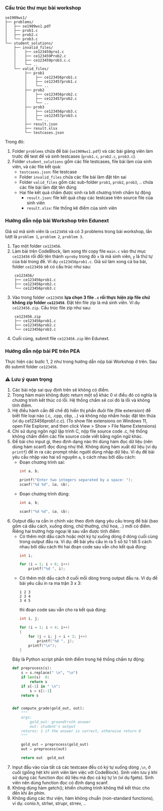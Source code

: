 ### Cấu trúc thư mục bài workshop

```text
se1909ws1/
├── problems/
│   ├── se1909ws1.pdf
│   ├── prob1.c
│   ├── prob2.c
│   └── prob3.c
└── student_solutions/
    ├── invalid_files/
    │    ├── ce123459pro1.c
    │    ├── ce123459Prob2.c
    │    ├── ce123459prob3.c.c
    │    └── ..
    └── valid_files/
         ├── prob1
         │    ├── ce123456prob1.c
         │    ├── ce123457prob1.c
         │    └── ..
         ├── prob2
         │    ├── ce123456prob2.c
         │    ├── ce123457prob2.c
         │    └── ..
         ├── prob3
         │    ├── ce123456prob3.c
         │    ├── ce123457prob3.c
         │    └── ..
         ├── result.json
         ├── result.xlsx
         └── testcases.json    
```
Trong đó:
1. Folder `problems` chứa đề bài (`se1909ws1.pdf`) và các bài giảng viên làm trước để test đề và sinh testcases (`prob1.c`, `prob2.c`, `prob3.c`).
2. Folder `student_solutions` gồm các file testcases, file bài làm của sinh viên, và các file kết quả:
    - `testcases.json`: file testcase
    - Folder `invalid_files` chứa các file bài làm đặt tên sai
    - Folder `valid_files` gồm các sub-folder `prob1`, `prob2`, `prob3`, .. chứa các file bài làm đặt tên đúng
    - Hai file kết quả chấm được sinh ra bởi chương trình chấm tự động
        -  `result.json`: file kết quả chạy các testcase trên source file của sinh viên
        -  `result.xlsx`: file thống kê điểm của sinh viên

### Hướng dẫn nộp bài Workshop trên Edunext

Giả sử mã sinh viên là `ce123456` và có 3 problems trong bài workshop, lần lượt là `problem 1`, `problem 2`, `problem 3`.
1. Tạo một folder `ce123456`.
2. Làm bài trên CodeBlock, làm xong thì copy file `main.c` vào thư mục `ce123456` rồi đổi tên thành `xproby` trong đó `x` là mã sinh viên, `y` là thứ tự của bài trong đề. Ví dụ `ce123456prob1.c`. Giả sử làm xong cả ba bài, folder `ce123456` sẽ có cấu trúc như sau:
   ```text
    ce123456/
    ├── ce123456prob1.c
    ├── ce123456prob2.c
    └── ce123456prob3.c
   ```
4. Vào trong folder `ce123456` **lựa chọn 3 file `.c` rồi thực hiện zip file chứ không zip folder `ce123456`**. Đặt tên file zip là mã sinh viên. Ví dụ `ce123456.zip`. Cấu trúc file zip như sau:
   ```text
    ce123456.zip
    ├── ce123456prob1.c
    ├── ce123456prob2.c
    └── ce123456prob3.c
   ```
6. Cuối cùng, submit file `ce123456.zip` lên Edunext.

### Hướng dẫn nộp bài PE trên PEA

Thực hiện các bước 1, 2 như trong hướng dẫn nộp bài Workshop ở trên. Sau đó submit folder `ce123456`.

### :warning: Lưu ý quan trọng
1. Các bài nộp sai quy định trên sẽ không có điểm.
2. Trong hàm main không được return một số khác 0 vì điều đó có nghĩa là chương trình kết thúc có lỗi. Hệ thống chấm sẽ coi đó là lỗi và không tính điểm.
3. Hệ điều hành cần để chế độ hiển thị phần đuôi file (file extension) để biết file loại nào (.c, .cpp, cbp, ..) và không nộp nhầm hoặc đặt tên thừa (ví dụ ce123456prob1.c.c). (To show file extensions on Windows 11, open File Explorer, and then click View > Show > File Name Extensions)
4. Chỉ sử dụng ngôn ngữ lập trình C, nộp file source code .c, hệ thống không chấm điểm các file source code viết bằng ngôn ngữ khác.
5. Đề bài cho input gì, theo định dạng nào thì dùng hàm đọc dữ liệu (nên dùng hàm scanf) đọc đúng như thế. Không dùng hàm xuất dữ liệu (ví dụ `printf`) để in ra các prompt nhắc người dùng nhập dữ liệu. Ví dụ đề bài yêu cầu nhập vào hai số nguyên `a`, `b` cách nhau bởi dấu cách:
    - Đoạn chương trình sai:
        ```c
        int a, b;

        printf("Enter two integers separated by a space: ");
        scanf("%d %d", &a, &b);
        ```
    - Đoạn chương trình đúng:
        ```c        
        int a, b;

        scanf("%d %d", &a, &b);
        ```
5. Output đầu ra cần in chính xác theo định dạng yêu cầu trong đề bài (bao gồm cả dấu cách, xuống dòng, chữ thường, chữ hoa, ..) mới có điểm. Riêng hai trường hợp ngoại lệ sau vẫn được tính điểm:
    - Có thêm một dấu cách hoặc một ký tự xuống dòng ở dòng cuối cùng trong output đầu ra. Ví dụ: đề bài yêu cầu in ra 5 số từ 1 tới 5 cách nhau bởi dấu cách thì hai đoạn code sau vẫn cho kết quả đúng:
        ```c
        int i;

        for (i = 1; i < 6; i++)
            printf("%d ", i);
        ```
    - Có thêm một dấu cách ở cuối mỗi dòng trong output đầu ra. Ví dụ đề bài yêu cầu in ra ma trận 3 x 3:
      ```text
      1 2 3
      2 3 4
      3 4 5
      ```
      thì đoạn code sau vẫn cho ra kết quả đúng:
      ```c
      int i, j;

      for (i = 1; i < 4; i++)
      {
          for (j = i; j < i + 3; j++)
              printf("%d ", j);
          printf("\n");
      }
      ```
    Đây là Python script phần tính điểm trong hệ thống chấm tự động:
    ```python
    def preprocess(s):
        s = s.replace(" \n", "\n")
        if len(s)  0:
            return s
        if s[-1] in " \n":
            s = s[:-1]
        return s


    def compute_grade(gold_out, out):
        """
        args:
            gold_out: groundtruth answer
            out: student's output
        returns: 1 if the answer is correct, otherwise return 0        
        """        
        
        gold_out = preprocess(gold_out)
        out = preprocess(out)

        return out  gold_out
    ```
6. Input đầu vào của tất cả các testcase đều có ký tự xuống dòng ,`\n`, ở cuối (giống hệt khi sinh viên làm việc với CodeBlock). Sinh viên lưu ý khi sử dụng các function đọc dữ liệu mà đọc cả ký tự \n (ví dụ fgets). Sinh viên nên dùng function đọc có định dạng scanf.
7. Không dùng hàm getch(); khiến chương trình không thể kết thúc cho đến khi ấn phím.
8. Không dùng các thư viện, hàm không chuẩn (non-standard functions), ví dụ: conio.h, strlwr, strupr, strrev, ..
